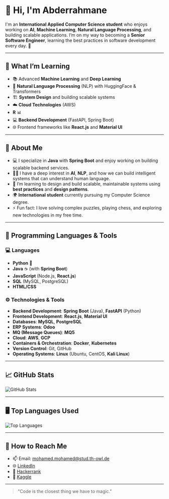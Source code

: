 # 👋 Hi, I'm Abderrahmane

I'm an **International Applied Computer Science student** who enjoys working on **AI**, **Machine Learning**, **Natural Language Processing**, and building scalable applications. I’m on my way to becoming a **Senior Software Engineer**, learning the best practices in software development every day. 🚀

---

## 🌱 What I’m Learning
- 📚 Advanced **Machine Learning** and **Deep Learning**
- 🧠 **Natural Language Processing** (NLP) with HuggingFace & Transformers
- 🏗️ **System Design** and building scalable systems
- ☁️ **Cloud Technologies** (AWS)
- **R** 📊
- 💻 **Backend Development** (FastAPI, Spring Boot)
- 🌐 Frontend frameworks like **React.js** and **Material UI**

---

## 💬 About Me

- 💻 I specialize in **Java** with **Spring Boot** and enjoy working on building scalable backend services.
- 🧑‍🏫 I have a deep interest in **AI**, **NLP**, and how we can build intelligent systems that can understand human language.
- 🔧 I’m learning to design and build scalable, maintainable systems using **best practices** and **design patterns**.
- 🌍 **International student** currently pursuing my Computer Science degree.
- ⚡ Fun fact: I love solving complex puzzles, playing chess, and exploring new technologies in my free time.

---

## 🔧 Programming Languages & Tools

### 💻 **Languages**
- **Python** 🐍
- **Java** ☕ (with **Spring Boot**)
- **JavaScript** (Node.js, **React.js**)
- **SQL** (MySQL, PostgreSQL)
- **HTML/CSS**

### ⚙️ **Technologies & Tools**
- **Backend Development**: **Spring Boot** (Java), **FastAPI** (Python)
- **Frontend Development**: **React.js**, **Material UI**
- **Databases**: **MySQL**, **PostgreSQL**
- **ERP Systems**: **Odoo**
- **MQ (Message Queues)**: **MQ5**
- **Cloud**: **AWS**, **GCP**
- **Containers & Orchestration**: **Docker**, **Kubernetes**
- **Version Control**: Git, GitHub
- **Operating Systems**: **Linux** (Ubuntu, CentOS, **Kali Linux**)

---

## 📈 GitHub Stats

![GitHub Stats](https://github-readme-stats.vercel.app/api?username=Abderrahmanec&show_icons=true&theme=tokyonight)

---

## 🖥️ Top Languages Used

![Top Languages](https://github-readme-stats.vercel.app/api/top-langs/?username=Abderrahmanec&theme=tokyonight&langs_count=5&layout=compact)

---

## 💬 How to Reach Me
- 📫 Email: mohamed.mohamed@stud.th-owl.de
- 🌐 [LinkedIn](https://www.linkedin.com/in/Abderrahmanemc/)
- 💼 [Hackerrank](https://www.hackerrank.com/profile/Abderrahmanemc)
- 💬 [Kaggle](https://www.kaggle.com/abdoumc)

<!--
## 🌟 Featured Projects

Here are a few of my **recent projects**:

- **[NLP Sentiment Analysis](https://github.com/Abderrahmanec/nlp-sentiment-analysis)** - A sentiment analysis model using **BERT**.
- **[Chatbot with NLP](https://github.com/Abderrahmanec/chatbot-nlp)** - A chatbot powered by **Transformers** and **Rasa**.
- **[Weather App](https://github.com/Abderrahmanec/weather-app)** - A simple weather app with **React.js** and **Node.js**.

> *Feel free to check out more of my projects on my [GitHub Profile](https://github.com/Abderrahmanec).* 
-->

---

> "Code is the closest thing we have to magic."

<!---
Abderrahmanec/Abderrahmanec is a ✨ special ✨ repository because its `README.md` appears on your GitHub profile.
--->
